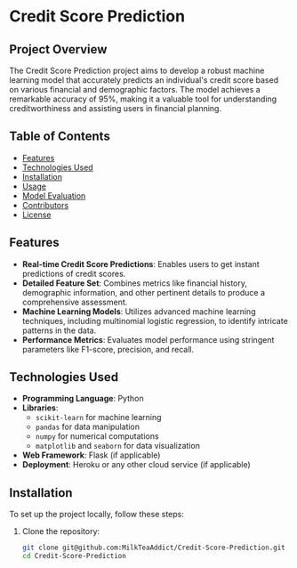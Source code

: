 # Credit Score Prediction

## Project Overview
The Credit Score Prediction project aims to develop a robust machine learning model that accurately predicts an individual's credit score based on various financial and demographic factors. The model achieves a remarkable accuracy of 95%, making it a valuable tool for understanding creditworthiness and assisting users in financial planning.

## Table of Contents
- [Features](#features)
- [Technologies Used](#technologies-used)
- [Installation](#installation)
- [Usage](#usage)
- [Model Evaluation](#model-evaluation)
- [Contributors](#contributors)
- [License](#license)

## Features
- **Real-time Credit Score Predictions**: Enables users to get instant predictions of credit scores.
- **Detailed Feature Set**: Combines metrics like financial history, demographic information, and other pertinent details to produce a comprehensive assessment.
- **Machine Learning Models**: Utilizes advanced machine learning techniques, including multinomial logistic regression, to identify intricate patterns in the data.
- **Performance Metrics**: Evaluates model performance using stringent parameters like F1-score, precision, and recall.

## Technologies Used
- **Programming Language**: Python
- **Libraries**:
  - `scikit-learn` for machine learning
  - `pandas` for data manipulation
  - `numpy` for numerical computations
  - `matplotlib` and `seaborn` for data visualization
- **Web Framework**: Flask (if applicable)
- **Deployment**: Heroku or any other cloud service (if applicable)

## Installation
To set up the project locally, follow these steps:

1. Clone the repository:
   ```bash
   git clone git@github.com:MilkTeaAddict/Credit-Score-Prediction.git
   cd Credit-Score-Prediction
